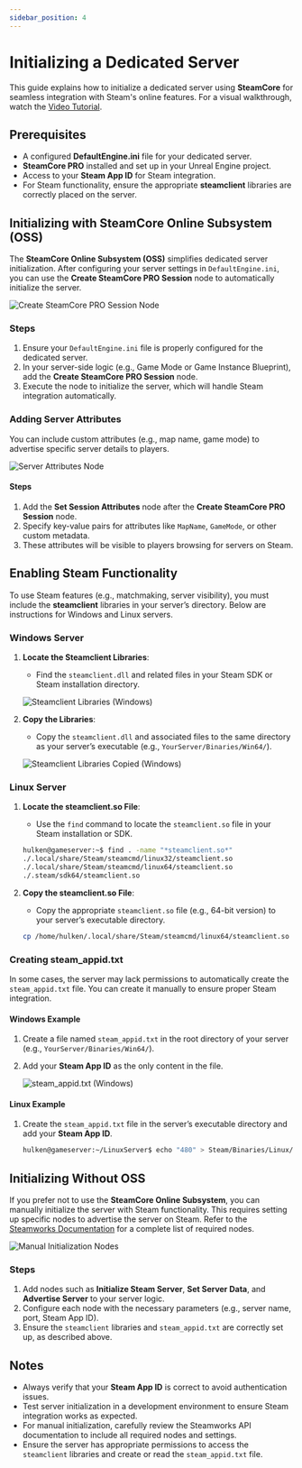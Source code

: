 ```yaml
---
sidebar_position: 4
---
```


# Initializing a Dedicated Server

This guide explains how to initialize a dedicated server using **SteamCore** for seamless integration with Steam's online features. For a visual walkthrough, watch the [Video Tutorial](../../videos/dedicated-server-ue5.mdx).

## Prerequisites
- A configured **DefaultEngine.ini** file for your dedicated server.
- **SteamCore PRO** installed and set up in your Unreal Engine project.
- Access to your **Steam App ID** for Steam integration.
- For Steam functionality, ensure the appropriate **steamclient** libraries are correctly placed on the server.

## Initializing with SteamCore Online Subsystem (OSS)
The **SteamCore Online Subsystem (OSS)** simplifies dedicated server initialization. After configuring your server settings in `DefaultEngine.ini`, you can use the **Create SteamCore PRO Session** node to automatically initialize the server.

![Create SteamCore PRO Session Node](../../../../static/img/init_dedicated_server_oss.png)

### Steps
1. Ensure your `DefaultEngine.ini` file is properly configured for the dedicated server.
2. In your server-side logic (e.g., Game Mode or Game Instance Blueprint), add the **Create SteamCore PRO Session** node.
3. Execute the node to initialize the server, which will handle Steam integration automatically.

### Adding Server Attributes
You can include custom attributes (e.g., map name, game mode) to advertise specific server details to players.

![Server Attributes Node](../../../../static/img/init_dedicated_server_oss_attributes.png)

#### Steps
1. Add the **Set Session Attributes** node after the **Create SteamCore PRO Session** node.
2. Specify key-value pairs for attributes like `MapName`, `GameMode`, or other custom metadata.
3. These attributes will be visible to players browsing for servers on Steam.

## Enabling Steam Functionality
To use Steam features (e.g., matchmaking, server visibility), you must include the **steamclient** libraries in your server’s directory. Below are instructions for Windows and Linux servers.

### Windows Server
1. **Locate the Steamclient Libraries**:
   - Find the `steamclient.dll` and related files in your Steam SDK or Steam installation directory.

   ![Steamclient Libraries (Windows)](../../../../static/img/steam_libs_windows.jpg)

2. **Copy the Libraries**:
   - Copy the `steamclient.dll` and associated files to the same directory as your server’s executable (e.g., `YourServer/Binaries/Win64/`).

   ![Steamclient Libraries Copied (Windows)](../../../../static/img/steam_libs_windows_2.jpg)

### Linux Server
1. **Locate the steamclient.so File**:
   - Use the `find` command to locate the `steamclient.so` file in your Steam installation or SDK.

   ```bash
   hulken@gameserver:~$ find . -name "*steamclient.so*"
   ./.local/share/Steam/steamcmd/linux32/steamclient.so
   ./.local/share/Steam/steamcmd/linux64/steamclient.so
   ./.steam/sdk64/steamclient.so
   ```

2. **Copy the steamclient.so File**:
   - Copy the appropriate `steamclient.so` file (e.g., 64-bit version) to your server’s executable directory.

   ```bash
   cp /home/hulken/.local/share/Steam/steamcmd/linux64/steamclient.so /home/hulken/LinuxServer/STEAM/Binaries/Linux/
   ```

### Creating steam_appid.txt
In some cases, the server may lack permissions to automatically create the `steam_appid.txt` file. You can create it manually to ensure proper Steam integration.

#### Windows Example
1. Create a file named `steam_appid.txt` in the root directory of your server (e.g., `YourServer/Binaries/Win64/`).
2. Add your **Steam App ID** as the only content in the file.

   ![steam_appid.txt (Windows)](../../../../static/img/steamappid.png)

#### Linux Example
1. Create the `steam_appid.txt` file in the server’s executable directory and add your **Steam App ID**.

   ```bash
   hulken@gameserver:~/LinuxServer$ echo "480" > Steam/Binaries/Linux/steam_appid.txt
   ```

## Initializing Without OSS
If you prefer not to use the **SteamCore Online Subsystem**, you can manually initialize the server with Steam functionality. This requires setting up specific nodes to advertise the server on Steam. Refer to the [Steamworks Documentation](https://partner.steamgames.com/doc/api) for a complete list of required nodes.

![Manual Initialization Nodes](../../../../static/img/init_dedicated_server.png)

### Steps
1. Add nodes such as **Initialize Steam Server**, **Set Server Data**, and **Advertise Server** to your server logic.
2. Configure each node with the necessary parameters (e.g., server name, port, Steam App ID).
3. Ensure the `steamclient` libraries and `steam_appid.txt` are correctly set up, as described above.

## Notes
- Always verify that your **Steam App ID** is correct to avoid authentication issues.
- Test server initialization in a development environment to ensure Steam integration works as expected.
- For manual initialization, carefully review the Steamworks API documentation to include all required nodes and settings.
- Ensure the server has appropriate permissions to access the `steamclient` libraries and create or read the `steam_appid.txt` file.